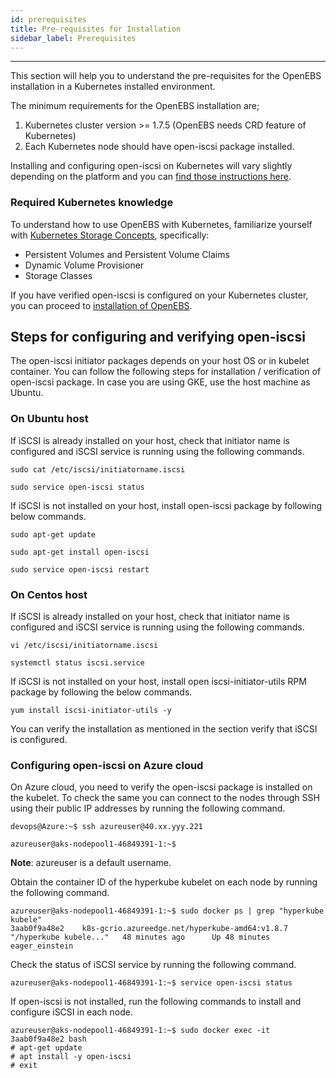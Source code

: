 ```yaml
---
id: prerequisites
title: Pre-requisites for Installation
sidebar_label: Prerequisites
---
```


------

This section will help you to understand the pre-requisites for the OpenEBS installation in a Kubernetes installed environment.

The minimum requirements for the OpenEBS installation are;

1.  Kubernetes cluster version >= 1.7.5 (OpenEBS needs CRD feature of Kubernetes)
2.  Each Kubernetes node should have open-iscsi package installed. 


Installing and configuring open-iscsi on Kubernetes will vary slightly depending on the platform and you can [find those instructions here](#iSCSIConfig). 



### Required Kubernetes knowledge

To understand how to use OpenEBS with Kubernetes, familiarize yourself with [Kubernetes Storage Concepts](https://kubernetes.io/docs/concepts/storage/persistent-volumes/), specifically:

- Persistent Volumes and Persistent Volume Claims
- Dynamic Volume Provisioner
- Storage Classes




If you have verified open-iscsi is configured on your Kubernetes cluster, you can proceed to [installation of OpenEBS](/docs/installation.html). 

<a name="iSCSIConfig"></a>

## Steps for configuring and verifying open-iscsi 

The open-iscsi initiator packages depends on your host OS or in kubelet container. You can follow the following steps for installation / verification of open-iscsi package. In case you are using GKE, use the host machine as Ubuntu. 

### On Ubuntu host

If iSCSI is already installed on your host, check that initiator name is configured and iSCSI service is running using the following commands.

```
sudo cat /etc/iscsi/initiatorname.iscsi
```

```
sudo service open-iscsi status
```

If iSCSI is not installed on your host, install open-iscsi package by following below commands. 

```
sudo apt-get update
```

```
sudo apt-get install open-iscsi
```



```
sudo service open-iscsi restart
```



### On Centos host

If iSCSI is already installed on your host, check that initiator name is configured and iSCSI service is running using the following commands.

```
vi /etc/iscsi/initiatorname.iscsi
```

```
systemctl status iscsi.service
```

If iSCSI is not installed on your host, install open iscsi-initiator-utils RPM package by following the below commands. 

```
yum install iscsi-initiator-utils -y
```

 You can verify the installation as mentioned in the section verify that iSCSI is configured. 

<a name="Azure"></a>

### Configuring open-iscsi on Azure cloud

On Azure cloud, you need to verify the open-iscsi package is installed on the kubelet. To check the same you can connect to the nodes through SSH using their public IP addresses by running the following command.

```
devops@Azure:~$ ssh azureuser@40.xx.yyy.221

azureuser@aks-nodepool1-46849391-1:~$
```

 **Note**: azureuser is a default username.

Obtain the container ID of the hyperkube kubelet on each node by running the following command.

```
azureuser@aks-nodepool1-46849391-1:~$ sudo docker ps | grep "hyperkube kubele" 
3aab0f9a48e2    k8s-gcrio.azureedge.net/hyperkube-amd64:v1.8.7   "/hyperkube kubele..."   48 minutes ago      Up 48 minutes                           eager_einstein
```

 Check the status of iSCSI service by running the following command.

```
azureuser@aks-nodepool1-46849391-1:~$ service open-iscsi status
```

If open-iscsi is not installed, run the following commands to install and configure iSCSI in each node.

```
azureuser@aks-nodepool1-46849391-1:~$ sudo docker exec -it 3aab0f9a48e2 bash
# apt-get update
# apt install -y open-iscsi
# exit
```



<!-- Hotjar Tracking Code for https://docs.openebs.io -->
<script>
   (function(h,o,t,j,a,r){
       h.hj=h.hj||function(){(h.hj.q=h.hj.q||[]).push(arguments)};
       h._hjSettings={hjid:785693,hjsv:6};
       a=o.getElementsByTagName('head')[0];
       r=o.createElement('script');r.async=1;
       r.src=t+h._hjSettings.hjid+j+h._hjSettings.hjsv;
       a.appendChild(r);
   })(window,document,'https://static.hotjar.com/c/hotjar-','.js?sv=');
</script>
